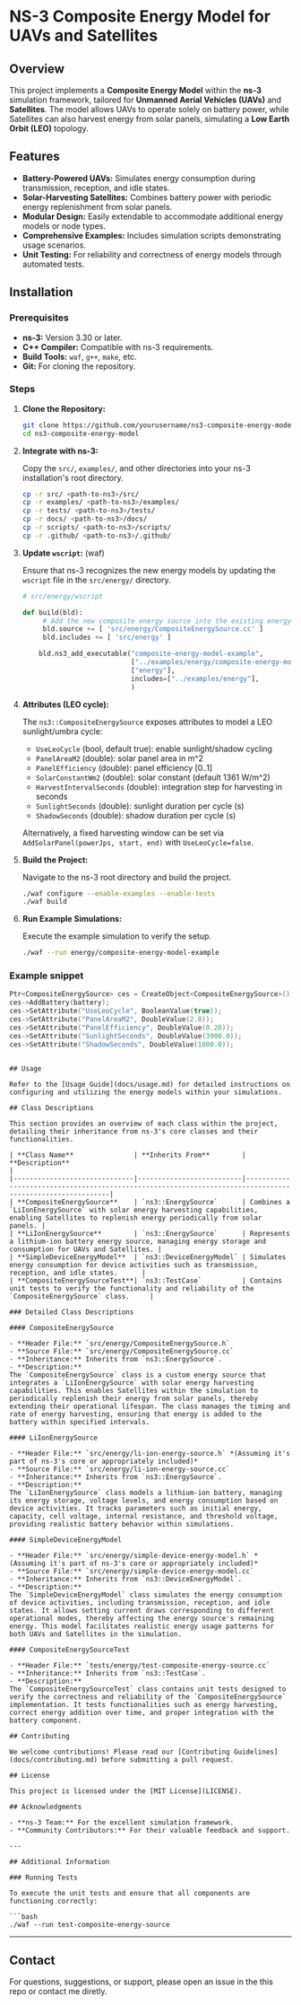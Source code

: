 # NS-3 Composite Energy Model for UAVs and Satellites

## Overview

This project implements a **Composite Energy Model** within the **ns-3** simulation framework, tailored for **Unmanned Aerial Vehicles (UAVs)** and **Satellites**. The model allows UAVs to operate solely on battery power, while Satellites can also harvest energy from solar panels, simulating a **Low Earth Orbit (LEO)** topology.

## Features

- **Battery-Powered UAVs:** Simulates energy consumption during transmission, reception, and idle states.
- **Solar-Harvesting Satellites:** Combines battery power with periodic energy replenishment from solar panels.
- **Modular Design:** Easily extendable to accommodate additional energy models or node types.
- **Comprehensive Examples:** Includes simulation scripts demonstrating usage scenarios.
- **Unit Testing:** For reliability and correctness of energy models through automated tests.

## Installation

### Prerequisites

- **ns-3:** Version 3.30 or later.
- **C++ Compiler:** Compatible with ns-3 requirements.
- **Build Tools:** `waf`, `g++`, `make`, etc.
- **Git:** For cloning the repository.

### Steps

1. **Clone the Repository:**

   ```bash
   git clone https://github.com/yourusername/ns3-composite-energy-model.git
   cd ns3-composite-energy-model
   ```

2. **Integrate with ns-3:**

   Copy the `src/`, `examples/`, and other directories into your ns-3 installation's root directory.

   ```bash
   cp -r src/ <path-to-ns3>/src/
   cp -r examples/ <path-to-ns3>/examples/
   cp -r tests/ <path-to-ns3>/tests/
   cp -r docs/ <path-to-ns3>/docs/
   cp -r scripts/ <path-to-ns3>/scripts/
   cp -r .github/ <path-to-ns3>/.github/
   ```

3. **Update `wscript`:** (waf)

   Ensure that ns-3 recognizes the new energy models by updating the `wscript` file in the `src/energy/` directory.

   ```python
   # src/energy/wscript

   def build(bld):
        # Add the new composite energy source into the existing energy library
        bld.source += [ 'src/energy/CompositeEnergySource.cc' ]
        bld.includes += [ 'src/energy' ]

       bld.ns3_add_executable("composite-energy-model-example",
                              ["../examples/energy/composite-energy-model-example.cc"],
                              ["energy"],
                              includes=["../examples/energy"],
                              )
   ```

4. **Attributes (LEO cycle):**

   The `ns3::CompositeEnergySource` exposes attributes to model a LEO sunlight/umbra cycle:

   - `UseLeoCycle` (bool, default true): enable sunlight/shadow cycling
   - `PanelAreaM2` (double): solar panel area in m^2
   - `PanelEfficiency` (double): panel efficiency [0..1]
   - `SolarConstantWm2` (double): solar constant (default 1361 W/m^2)
   - `HarvestIntervalSeconds` (double): integration step for harvesting in seconds
   - `SunlightSeconds` (double): sunlight duration per cycle (s)
   - `ShadowSeconds` (double): shadow duration per cycle (s)

   Alternatively, a fixed harvesting window can be set via `AddSolarPanel(powerJps, start, end)` with `UseLeoCycle=false`.

5. **Build the Project:**

   Navigate to the ns-3 root directory and build the project.

   ```bash
   ./waf configure --enable-examples --enable-tests
   ./waf build
   ```

6. **Run Example Simulations:**

   Execute the example simulation to verify the setup.

   ```bash
   ./waf --run energy/composite-energy-model-example

### Example snippet

```cpp
Ptr<CompositeEnergySource> ces = CreateObject<CompositeEnergySource>();
ces->AddBattery(battery);
ces->SetAttribute("UseLeoCycle", BooleanValue(true));
ces->SetAttribute("PanelAreaM2", DoubleValue(2.0));
ces->SetAttribute("PanelEfficiency", DoubleValue(0.28));
ces->SetAttribute("SunlightSeconds", DoubleValue(3900.0));
ces->SetAttribute("ShadowSeconds", DoubleValue(1800.0));
```
   ```

## Usage

Refer to the [Usage Guide](docs/usage.md) for detailed instructions on configuring and utilizing the energy models within your simulations.

## Class Descriptions

This section provides an overview of each class within the project, detailing their inheritance from ns-3's core classes and their functionalities.

| **Class Name**               | **Inherits From**        | **Description**                                                                                          |
|------------------------------|--------------------------|----------------------------------------------------------------------------------------------------------|
| **CompositeEnergySource**    | `ns3::EnergySource`      | Combines a `LiIonEnergySource` with solar energy harvesting capabilities, enabling Satellites to replenish energy periodically from solar panels. |
| **LiIonEnergySource**        | `ns3::EnergySource`      | Represents a lithium-ion battery energy source, managing energy storage and consumption for UAVs and Satellites. |
| **SimpleDeviceEnergyModel**  | `ns3::DeviceEnergyModel` | Simulates energy consumption for device activities such as transmission, reception, and idle states.      |
| **CompositeEnergySourceTest**| `ns3::TestCase`          | Contains unit tests to verify the functionality and reliability of the `CompositeEnergySource` class.     |

### Detailed Class Descriptions

#### CompositeEnergySource

- **Header File:** `src/energy/CompositeEnergySource.h`
- **Source File:** `src/energy/CompositeEnergySource.cc`
- **Inheritance:** Inherits from `ns3::EnergySource`.
- **Description:** 
  The `CompositeEnergySource` class is a custom energy source that integrates a `LiIonEnergySource` with solar energy harvesting capabilities. This enables Satellites within the simulation to periodically replenish their energy from solar panels, thereby extending their operational lifespan. The class manages the timing and rate of energy harvesting, ensuring that energy is added to the battery within specified intervals.

#### LiIonEnergySource

- **Header File:** `src/energy/li-ion-energy-source.h` *(Assuming it's part of ns-3's core or appropriately included)*
- **Source File:** `src/energy/li-ion-energy-source.cc`
- **Inheritance:** Inherits from `ns3::EnergySource`.
- **Description:**
  The `LiIonEnergySource` class models a lithium-ion battery, managing its energy storage, voltage levels, and energy consumption based on device activities. It tracks parameters such as initial energy, capacity, cell voltage, internal resistance, and threshold voltage, providing realistic battery behavior within simulations.

#### SimpleDeviceEnergyModel

- **Header File:** `src/energy/simple-device-energy-model.h` *(Assuming it's part of ns-3's core or appropriately included)*
- **Source File:** `src/energy/simple-device-energy-model.cc`
- **Inheritance:** Inherits from `ns3::DeviceEnergyModel`.
- **Description:**
  The `SimpleDeviceEnergyModel` class simulates the energy consumption of device activities, including transmission, reception, and idle states. It allows setting current draws corresponding to different operational modes, thereby affecting the energy source's remaining energy. This model facilitates realistic energy usage patterns for both UAVs and Satellites in the simulation.

#### CompositeEnergySourceTest

- **Header File:** `tests/energy/test-composite-energy-source.cc`
- **Inheritance:** Inherits from `ns3::TestCase`.
- **Description:**
  The `CompositeEnergySourceTest` class contains unit tests designed to verify the correctness and reliability of the `CompositeEnergySource` implementation. It tests functionalities such as energy harvesting, correct energy addition over time, and proper integration with the battery component.

## Contributing

We welcome contributions! Please read our [Contributing Guidelines](docs/contributing.md) before submitting a pull request.

## License

This project is licensed under the [MIT License](LICENSE).

## Acknowledgments

- **ns-3 Team:** For the excellent simulation framework.
- **Community Contributors:** For their valuable feedback and support.

---

## Additional Information

### Running Tests

To execute the unit tests and ensure that all components are functioning correctly:

```bash
./waf --run test-composite-energy-source
```
---

## Contact

For questions, suggestions, or support, please open an issue in the this repo or contact me diretly.
